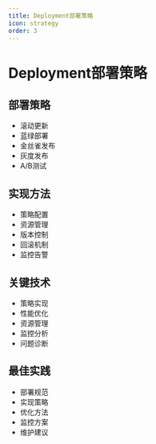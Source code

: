```yaml
---
title: Deployment部署策略
icon: strategy
order: 3
---
```


# Deployment部署策略

## 部署策略
- 滚动更新
- 蓝绿部署
- 金丝雀发布
- 灰度发布
- A/B测试

## 实现方法
- 策略配置
- 资源管理
- 版本控制
- 回滚机制
- 监控告警

## 关键技术
- 策略实现
- 性能优化
- 资源管理
- 监控分析
- 问题诊断

## 最佳实践
- 部署规范
- 实现策略
- 优化方法
- 监控方案
- 维护建议
